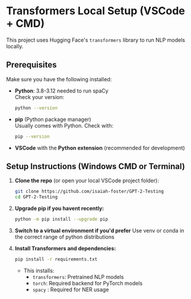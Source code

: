 #  Transformers Local Setup (VSCode + CMD)

This project uses Hugging Face's `transformers` library to run NLP models locally.

##  Prerequisites

Make sure you have the following installed:

- **Python**: 3.8-3.12 needed to run spaCy  
  Check your version:
  ```bash
  python --version
  ```

- **pip** (Python package manager)  
  Usually comes with Python. Check with:
  ```bash
  pip --version
  ```

- **VSCode** with the **Python extension** (recommended for development)

##  Setup Instructions (Windows CMD or Terminal)

1. **Clone the repo** (or open your local VSCode project folder):
   ```bash
   git clone https://github.com/isaiah-foster/GPT-2-Testing
   cd GPT-2-Testing
   ```


2. **Upgrade pip if you havent recently:**
   ```bash
   python -m pip install --upgrade pip
   ```


3. **Switch to a virtual environment if you'd prefer**
    Use venv or conda in the correct range of python distributions


4. **Install Transformers and dependencies:**
   ```bash
   pip install -r requirements.txt
   ```

   - This installs:
     - `transformers`: Pretrained NLP models
     - `torch`: Required backend for PyTorch models
     - `spacy` : Required for NER usage
